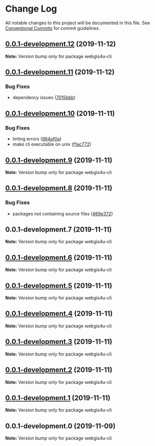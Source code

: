 # Change Log

All notable changes to this project will be documented in this file.
See [Conventional Commits](https://conventionalcommits.org) for commit guidelines.

## [0.0.1-development.12](https://github.com/environment-agency-austria/webgis4u/compare/webgis4u-cli@0.0.1-development.11...webgis4u-cli@0.0.1-development.12) (2019-11-12)

**Note:** Version bump only for package webgis4u-cli





## [0.0.1-development.11](https://github.com/environment-agency-austria/webgis4u/compare/webgis4u-cli@0.0.1-development.10...webgis4u-cli@0.0.1-development.11) (2019-11-12)


### Bug Fixes

* dependency issues ([7015bbb](https://github.com/environment-agency-austria/webgis4u/commit/7015bbbd2c751fa8c56f7ad354803a0f6ac4eb53))





## [0.0.1-development.10](https://github.com/environment-agency-austria/webgis4u/compare/webgis4u-cli@0.0.1-development.9...webgis4u-cli@0.0.1-development.10) (2019-11-11)


### Bug Fixes

* linting errors ([984af0a](https://github.com/environment-agency-austria/webgis4u/commit/984af0aa5141e4c9c2af5f271ff74bde8990a31f))
* make cli executable on unix ([f1ac772](https://github.com/environment-agency-austria/webgis4u/commit/f1ac772186b7c5b4e8a1d14755e80bf0e729b035))





## [0.0.1-development.9](https://github.com/environment-agency-austria/webgis4u/compare/webgis4u-cli@0.0.1-development.8...webgis4u-cli@0.0.1-development.9) (2019-11-11)

**Note:** Version bump only for package webgis4u-cli





## [0.0.1-development.8](https://github.com/environment-agency-austria/webgis4u/compare/webgis4u-cli@0.0.1-development.7...webgis4u-cli@0.0.1-development.8) (2019-11-11)


### Bug Fixes

* packages not containing source files ([469e372](https://github.com/environment-agency-austria/webgis4u/commit/469e372ac1d16938950c44080d91fd853229500c))





## 0.0.1-development.7 (2019-11-11)

**Note:** Version bump only for package webgis4u-cli





## [0.0.1-development.6](https://github.com/environment-agency-austria/webgis4u/compare/webgis4u-cli@0.0.1-development.5...webgis4u-cli@0.0.1-development.6) (2019-11-11)

**Note:** Version bump only for package webgis4u-cli





## [0.0.1-development.5](https://github.com/environment-agency-austria/webgis4u/compare/webgis4u-cli@0.0.1-development.4...webgis4u-cli@0.0.1-development.5) (2019-11-11)

**Note:** Version bump only for package webgis4u-cli





## [0.0.1-development.4](https://github.com/environment-agency-austria/webgis4u/compare/webgis4u-cli@0.0.1-development.3...webgis4u-cli@0.0.1-development.4) (2019-11-11)

**Note:** Version bump only for package webgis4u-cli





## [0.0.1-development.3](https://github.com/environment-agency-austria/webgis4u/compare/webgis4u-cli@0.0.1-development.2...webgis4u-cli@0.0.1-development.3) (2019-11-11)

**Note:** Version bump only for package webgis4u-cli





## [0.0.1-development.2](https://github.com/environment-agency-austria/webgis4u/compare/webgis4u-cli@0.0.1-development.1...webgis4u-cli@0.0.1-development.2) (2019-11-11)

**Note:** Version bump only for package webgis4u-cli





## [0.0.1-development.1](https://github.com/environment-agency-austria/webgis4u/compare/webgis4u-cli@0.0.1-development.0...webgis4u-cli@0.0.1-development.1) (2019-11-11)

**Note:** Version bump only for package webgis4u-cli





## 0.0.1-development.0 (2019-11-09)

**Note:** Version bump only for package webgis4u-cli
